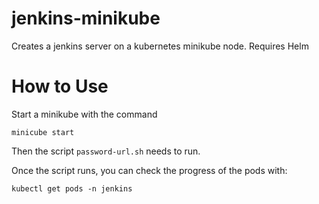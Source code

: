 # jenkins-minikube
Creates a jenkins server on a kubernetes minikube node. Requires Helm

# How to Use
Start a minikube with the command

```
minicube start
```

Then the script ```password-url.sh``` needs to run.

Once the script runs, you can check the progress of the pods with:
```
kubectl get pods -n jenkins
```
